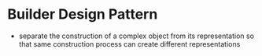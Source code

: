 # Builder Design Pattern

- separate the construction of a complex object from its representation so that same construction process can create different representations